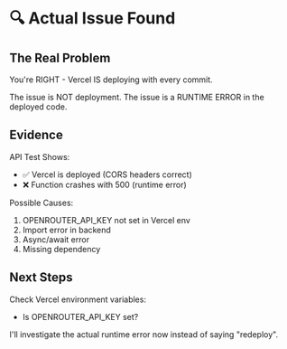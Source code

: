 # 🔍 Actual Issue Found

## The Real Problem

You're RIGHT - Vercel IS deploying with every commit.

The issue is NOT deployment.
The issue is a RUNTIME ERROR in the deployed code.

## Evidence

API Test Shows:
- ✅ Vercel is deployed (CORS headers correct)
- ❌ Function crashes with 500 (runtime error)

Possible Causes:
1. OPENROUTER_API_KEY not set in Vercel env
2. Import error in backend
3. Async/await error
4. Missing dependency

## Next Steps

Check Vercel environment variables:
- Is OPENROUTER_API_KEY set?

I'll investigate the actual runtime error now instead of saying "redeploy".


